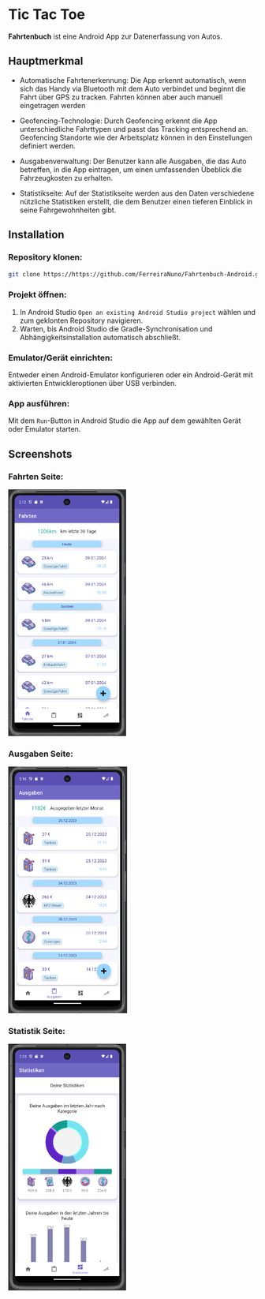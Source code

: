 # Tic Tac Toe

**Fahrtenbuch** ist eine Android App zur Datenerfassung von Autos.

## Hauptmerkmal

- Automatische Fahrtenerkennung: Die App erkennt automatisch, wenn sich das Handy via Bluetooth mit dem Auto verbindet und beginnt die Fahrt über GPS zu tracken. Fahrten können aber auch manuell eingetragen werden

- Geofencing-Technologie: Durch Geofencing erkennt die App unterschiedliche Fahrttypen und passt das Tracking entsprechend an. Geofencing Standorte wie der Arbeitsplatz können in den Einstellungen definiert werden.

- Ausgabenverwaltung: Der Benutzer kann alle Ausgaben, die das Auto betreffen, in die App eintragen, um einen umfassenden Übeblick die Fahrzeugkosten zu erhalten.

- Statistikseite: Auf der Statistikseite werden aus den Daten verschiedene nützliche Statistiken erstellt, die dem Benutzer einen tieferen Einblick in seine Fahrgewohnheiten gibt.

## Installation

### Repository klonen: 
```bash
git clone https://https://github.com/FerreiraNuno/Fahrtenbuch-Android.git
```
### Projekt öffnen: 
1. In Android Studio ``Open an existing Android Studio project`` wählen und zum geklonten Repository navigieren.
2. Warten, bis Android Studio die Gradle-Synchronisation und Abhängigkeitsinstallation automatisch abschließt.


### Emulator/Gerät einrichten: 
Entweder einen Android-Emulator konfigurieren oder ein Android-Gerät mit aktivierten Entwickleroptionen über USB verbinden.

### App ausführen: 
Mit dem ``Run``-Button in Android Studio die App auf dem gewählten Gerät oder Emulator starten.


## Screenshots

### Fahrten Seite:
<img src="Fahrten.png" alt="Fahrten Seite" height="500"/>

### Ausgaben Seite:
<img src="Ausgaben.png" alt="Ausgaben Seite" height="500"/>

### Statistik Seite:
<img src="Statistik.png" alt="Statistik Seite" height="500"/>
